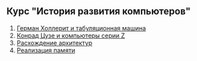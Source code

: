 ## Курс "История развития компьютеров"
1. [Герман Холлерит и табуляционная машина](https://github.com/teacher57/history_of_computers/blob/main/notes/Herman_Hollerith.md)
2. [Конрад Цузе и компьютеры серии Z](https://github.com/teacher57/history_of_computers/blob/main/notes/Konrad_Zuse.md)
3. [Расхождение архитектур](https://github.com/teacher57/history_of_computers/blob/main/notes/computer_architechtures.md)
4. [Реализация памяти]()
